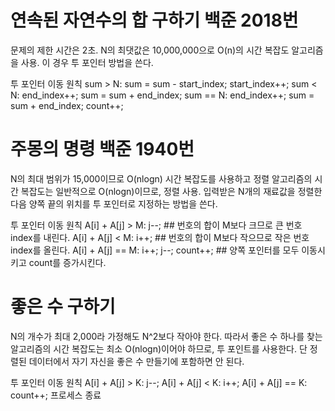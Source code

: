 # 연속된 자연수의 합 구하기 백준 2018번
문제의 제한 시간은 2초. N의 최댓값은 10,000,000으로 O(n)의 시간 복잡도 알고리즘을 사용.
이 경우 투 포인터 방법을 쓴다.

투 포인터 이동 원칙
sum > N: sum = sum - start_index; start_index++;
sum < N: end_index++; sum = sum + end_index;
sum == N: end_index++; sum = sum + end_index; count++;


# 주몽의 명령 백준 1940번
N의 최대 범위가 15,000이므로 O(nlogn) 시간 복잡도를 사용하고 정렬 알고리즘의 시간 복잡도는 일반적으로 O(nlogn)이므로, 정렬 사용.
입력받은 N개의 재료값을 정렬한 다음 양쪽 끝의 위치를 투 포인터로 지정하는 방법을 쓴다.

투 포인터 이동 원칙
A[i] + A[j] > M: j--;   ## 번호의 합이 M보다 크므로 큰 번호 index를 내린다.
A[i] + A[j] < M: i++;   ## 번호의 합이 M보다 작으므로 작은 번호 index를 올린다.
A[i] + A[j] == M: i++; j--; count++;   ## 양쪽 포인터를 모두 이동시키고 count를 증가시킨다.

# 좋은 수 구하기
N의 개수가 최대 2,000라 가정해도 N^2보다 작아야 한다. 따라서 좋은 수 하나를 찾는 알고리즘의 시간 복잡도는 최소 O(nlogn)이어야 하므로, 투 포인트를 사용한다.
단 정렬된 데이터에서 자기 자신을 좋은 수 만들기에 포함하면 안 된다.

투 포인터 이동 원칙
A[i] + A[j] > K: j--; A[i] + A[j] < K: i++;
A[i] + A[j] == K: count++; 프로세스 종료